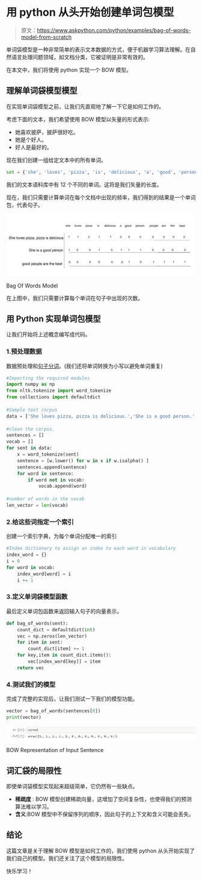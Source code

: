 # 用 python 从头开始创建单词包模型

> 原文：<https://www.askpython.com/python/examples/bag-of-words-model-from-scratch>

单词袋模型是一种非常简单的表示文本数据的方式，便于机器学习算法理解。在自然语言处理问题领域，如文档分类，它被证明是非常有效的。

在本文中，我们将使用 python 实现一个 BOW 模型。

## 理解单词袋模型模型

在实现单词袋模型之前，让我们先直观地了解一下它是如何工作的。

考虑下面的文本，我们希望使用 BOW 模型以矢量的形式表示:

*   她喜欢披萨，披萨很好吃。
*   她是个好人。
*   好人是最好的。

现在我们创建一组给定文本中的所有单词。

```py
set = {'she', 'loves', 'pizza', 'is', 'delicious', 'a', 'good', 'person', 'people', 'are', 'the', 'best'}

```

我们的文本语料库中有 12 个不同的单词。这将是我们矢量的长度。

现在，我们只需要计算单词在每个文档中出现的频率，我们得到的结果是一个单词包，代表句子。

![Bag Of Words Model](img/e2ea0f5ea1f1e4120657d3f4a6dfed94.png)

Bag Of Words Model

在上图中，我们只需要计算每个单词在句子中出现的次数。

## 用 Python 实现单词包模型

让我们开始将上述概念编写成代码。

### 1.预处理数据

数据预处理和[句子分词](https://www.askpython.com/python-modules/tokenization-in-python-using-nltk)。(我们还将单词转换为小写以避免单词重复)

```py
#Importing the required modules
import numpy as np
from nltk.tokenize import word_tokenize
from collections import defaultdict 

#Sample text corpus
data = ['She loves pizza, pizza is delicious.','She is a good person.','good people are the best.']

#clean the corpus.
sentences = []
vocab = []
for sent in data:
    x = word_tokenize(sent)
    sentence = [w.lower() for w in x if w.isalpha() ]
    sentences.append(sentence)
    for word in sentence:
        if word not in vocab:
            vocab.append(word)

#number of words in the vocab
len_vector = len(vocab)

```

### 2.给这些词指定一个索引

创建一个索引字典，为每个单词分配唯一的索引

```py
#Index dictionary to assign an index to each word in vocabulary
index_word = {}
i = 0
for word in vocab:
    index_word[word] = i 
    i += 1 

```

### 3.定义单词袋模型函数

最后定义单词包函数来返回输入句子的向量表示。

```py
def bag_of_words(sent):
    count_dict = defaultdict(int)
    vec = np.zeros(len_vector)
    for item in sent:
        count_dict[item] += 1
    for key,item in count_dict.items():
        vec[index_word[key]] = item
    return vec   

```

### 4.测试我们的模型

完成了完整的实现后，让我们测试一下我们的模型功能。

```py
vector = bag_of_words(sentences[0])
print(vector)

```

![BOW Representation Of Input Sentence](img/d29904193c98fc360d50cfaab1e48aeb.png)

BOW Representation of Input Sentence

## 词汇袋的局限性

即使单词袋模型实现起来超级简单，它仍然有一些缺点。

*   **稀疏度** : BOW 模型创建稀疏向量，这增加了空间复杂性，也使得我们的预测算法难以学习。
*   **含义**:BOW 模型中不保留序列的顺序，因此句子的上下文和含义可能会丢失。

## 结论

这篇文章是关于理解 BOW 模型是如何工作的，我们使用 python 从头开始实现了我们自己的模型。我们还关注了这个模型的局限性。

快乐学习！